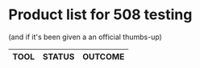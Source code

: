 # Product list for 508 testing
(and if it's been given a an official thumbs-up)



| TOOL        | STATUS          | OUTCOME  |
| ------------- |-------------| -----|

